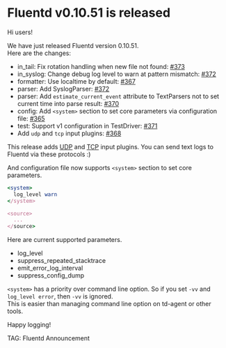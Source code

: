 # Fluentd v0.10.51 is released

Hi users!

We have just released Fluentd version 0.10.51.<br />
Here are the changes:

* in_tail: Fix rotation handling when new file not found: [#373](https://github.com/fluent/fluentd/pull/373)
* in_syslog: Change debug log level to warn at pattern mismatch: [#372](https://github.com/fluent/fluentd/pull/372)
* formatter: Use localtime by default: [#367](https://github.com/fluent/fluentd/pull/367)
* parser: Add SyslogParser: [#372](https://github.com/fluent/fluentd/pull/372)
* parser: Add `estimate_current_event` attribute to TextParsers not to set current time into parse result: [#370](https://github.com/fluent/fluentd/pull/370)
* config: Add `<system>` section to set core parameters via configuration file: [#365](https://github.com/fluent/fluentd/pull/365)
* test: Support v1 configuration in TestDriver: [#371](https://github.com/fluent/fluentd/issues/371)
* Add `udp` and `tcp` input plugins: [#368](https://github.com/fluent/fluentd/pull/368)

This release adds [UDP](http://docs.fluentd.org/articles/in_udp) and [TCP](http://docs.fluentd.org/articles/in_tcp) input plugins.
You can send text logs to Fluentd via these protocols :)

And configuration file now supports `<system>` section to set core parameters.<br />

```rb
<system>
  log_level warn
</system>

<source>
  ...
</source>
```

Here are current supported parameters.

- log\_level
- suppress\_repeated\_stacktrace
- emit\_error\_log_interval
- suppress\_config\_dump

`<system>` has a priority over command line option. So if you set `-vv` and `log_level error`, then `-vv` is ignored.<br />
This is easier than managing command line option on td-agent or other tools.

Happy logging!


TAG: Fluentd Announcement
